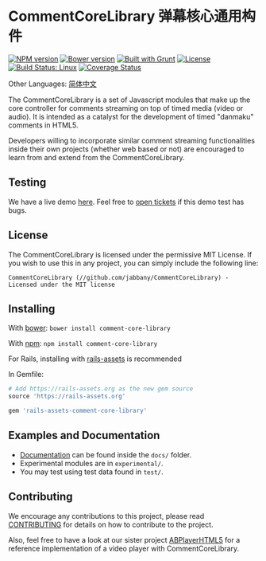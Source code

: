 # CommentCoreLibrary 弹幕核心通用构件
[![NPM version](https://badge.fury.io/js/comment-core-library.svg)](http://badge.fury.io/js/comment-core-library)
[![Bower version](https://badge.fury.io/bo/comment-core-library.svg)](http://badge.fury.io/bo/comment-core-library)
[![Built with Grunt](https://cdn.gruntjs.com/builtwith.png)](http://gruntjs.com/)
[![License](http://img.shields.io/badge/license-MIT-brightgreen.svg)](http://opensource.org/licenses/MIT)
[![Build Status: Linux](https://travis-ci.org/jabbany/CommentCoreLibrary.svg?branch=master)](https://travis-ci.org/jabbany/CommentCoreLibrary)
[![Coverage Status](https://img.shields.io/coveralls/jabbany/CommentCoreLibrary.svg)](https://coveralls.io/r/jabbany/CommentCoreLibrary?branch=master)

Other Languages: [简体中文](README.zh_cn.md)

The CommentCoreLibrary is a set of Javascript modules that make up the
core controller for comments streaming on top of timed media (video or audio).
It is intended as a catalyst for the development of timed "danmaku" comments
in HTML5.

Developers willing to incorporate similar comment streaming functionalities
inside their own projects (whether web based or not) are encouraged to learn
from and extend from the CommentCoreLibrary.

## Testing
We have a live demo [here](http://jabbany.github.io/CommentCoreLibrary/demo).
Feel free to [open tickets](CONTRIBUTING.md) if this demo test has bugs.

## License
The CommentCoreLibrary is licensed under the permissive MIT License. If you wish
to use this in any project, you can simply include the following line:

    CommentCoreLibrary (//github.com/jabbany/CommentCoreLibrary) - Licensed under the MIT license

## Installing
With [bower](http://bower.io/):
`bower install comment-core-library`

With [npm](https://www.npmjs.org/):
`npm install comment-core-library`

For Rails, installing with [rails-assets](https://rails-assets.org/) is recommended

In Gemfile:
```ruby
# Add https://rails-assets.org as the new gem source
source 'https://rails-assets.org'

gem 'rails-assets-comment-core-library'
```

## Examples and Documentation
- [Documentation](docs/) can be found inside the `docs/` folder.
- Experimental modules are in `experimental/`.
- You may test using test data found in `test/`.

## Contributing
We encourage any contributions to this project, please read
[CONTRIBUTING](CONTRIBUTING.md) for details on how to contribute to the project.

Also, feel free to have a look at our sister project
[ABPlayerHTML5](https://github.com/jabbany/ABPlayerHTML5) for a reference
implementation of a video player with CommentCoreLibrary.


